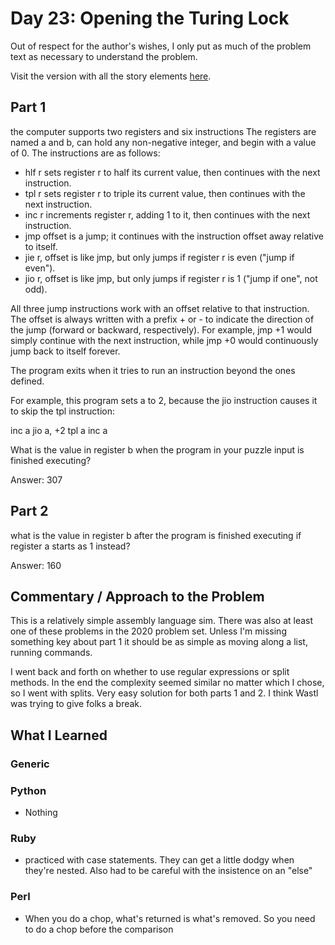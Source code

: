 # Day 23: Opening the Turing Lock 

Out of respect for the author's wishes, I only put as much of the problem text as necessary to understand the problem.

Visit the version with all the story elements [here](https://adventofcode.com/2015/day/23). 

## Part 1
the computer supports two registers and six instructions The registers are named a and b, can hold any non-negative integer, and begin with a value of 0. The instructions are as follows:

- hlf r sets register r to half its current value, then continues with the next instruction.
- tpl r sets register r to triple its current value, then continues with the next instruction.
- inc r increments register r, adding 1 to it, then continues with the next instruction.
- jmp offset is a jump; it continues with the instruction offset away relative to itself.
- jie r, offset is like jmp, but only jumps if register r is even ("jump if even").
- jio r, offset is like jmp, but only jumps if register r is 1 ("jump if one", not odd).

All three jump instructions work with an offset relative to that instruction. The offset is always written with a prefix + or - to indicate the direction of the jump (forward or backward, respectively). For example, jmp +1 would simply continue with the next instruction, while jmp +0 would continuously jump back to itself forever.

The program exits when it tries to run an instruction beyond the ones defined.

For example, this program sets a to 2, because the jio instruction causes it to skip the tpl instruction:

  inc a
  jio a, +2
  tpl a
  inc a

What is the value in register b when the program in your puzzle input is finished executing?

Answer: 307

## Part 2
what is the value in register b after the program is finished executing if register a starts as 1 instead?

Answer: 160

## Commentary / Approach to the Problem
This is a relatively simple assembly language sim. There was also at least one of these problems in the 2020 problem set. Unless I'm missing something key about part 1 it should be as simple as moving along a list, running commands.

I went back and forth on whether to use regular expressions or split methods. In the end the complexity seemed similar no matter which I chose, so I went with splits. Very easy solution for both parts 1 and 2. I think Wastl was trying to give folks a break.
## What I Learned

### Generic

### Python
- Nothing

### Ruby
- practiced with case statements. They can get a little dodgy when they're nested. Also had to be careful with the insistence on an "else"
### Perl
- When you do a chop, what's returned is what's removed. So you need to do a chop before the comparison
